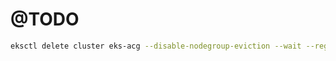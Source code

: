 # @TODO

```bash
eksctl delete cluster eks-acg --disable-nodegroup-eviction --wait --region="us-east-1"
```

